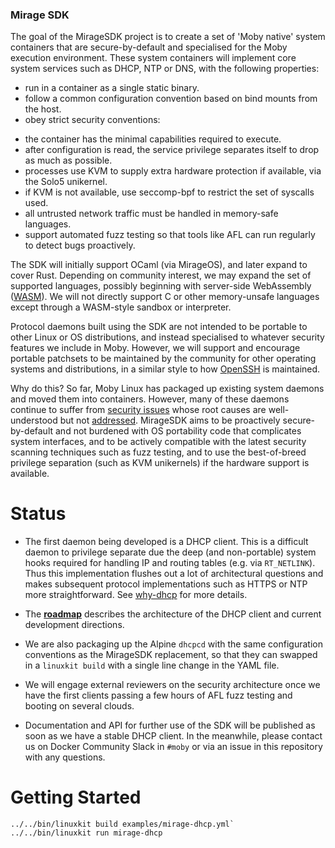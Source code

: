 ### Mirage SDK

The goal of the MirageSDK project is to create a set of 'Moby native' system
containers that are secure-by-default and specialised for the Moby execution
environment.  These system containers will implement core system services such
as DHCP, NTP or DNS, with the following properties:

- run in a container as a single static binary.
- follow a common configuration convention based on bind mounts from the host.
- obey strict security conventions:
 * the container has the minimal capabilities required to execute.
 * after configuration is read, the service privilege separates itself to drop as much as possible.
 * processes use KVM to supply extra hardware protection if available, via the Solo5 unikernel.
 * if KVM is not available, use seccomp-bpf to restrict the set of syscalls used.
 * all untrusted network traffic must be handled in memory-safe languages.
 * support automated fuzz testing so that tools like AFL can run regularly to detect bugs proactively.

The SDK will initially support OCaml (via MirageOS), and later expand to cover
Rust. Depending on community interest, we may expand the set of supported
languages, possibly beginning with server-side WebAssembly
([WASM](http://webassembly.org)).  We will not directly support C or other
memory-unsafe languages except through a WASM-style sandbox or interpreter.

Protocol daemons built using the SDK are not intended to be portable to other
Linux or OS distributions, and instead specialised to whatever security
features we include in Moby.  However, we will support and encourage portable
patchsets to be maintained by the community for other operating systems and
distributions, in a similar style to how
[OpenSSH](https://www.openssh.com/portable.html) is maintained.

Why do this?  So far, Moby Linux has packaged up existing system daemons and
moved them into containers. However, many of these daemons continue to suffer
from [security issues](https://cve.mitre.org/cgi-bin/cvename.cgi?name=CVE-2016-1503) whose
root causes are well-understood but not [addressed](https://en.wikipedia.org/wiki/Memory_safety).
MirageSDK aims to be proactively secure-by-default and not burdened with
OS portability code that complicates system interfaces, and to be actively
compatible with the latest security scanning techniques such as fuzz testing,
and to use the best-of-breed privilege separation (such as KVM unikernels) if
the hardware support is available.

# Status

- The first daemon being developed is a DHCP client. This is a difficult daemon to
  privilege separate due the deep (and non-portable) system hooks required for handling
  IP and routing tables (e.g. via `RT_NETLINK`).  Thus this implementation flushes out
  a lot of architectural questions and makes subsequent protocol implementations such
  as HTTPS or NTP more straightforward.  See [why-dhcp](why-dhcp.md) for more details.

- The **[roadmap](roadmap.md)** describes the architecture of the DHCP client and current
  development directions.

- We are also packaging up the Alpine `dhcpcd` with the same configuration conventions
  as the MirageSDK replacement, so that they can swapped in a `linuxkit build` with a single
  line change in the YAML file.

- We will engage external reviewers on the security architecture once we have the first
  clients passing a few hours of AFL fuzz testing and booting on several clouds.

- Documentation and API for further use of the SDK will be published as soon as we have
  a stable DHCP client.  In the meanwhile, please contact us on Docker Community Slack
  in `#moby` or via an issue in this repository with any questions.

# Getting Started

```
../../bin/linuxkit build examples/mirage-dhcp.yml`
../../bin/linuxkit run mirage-dhcp
```
